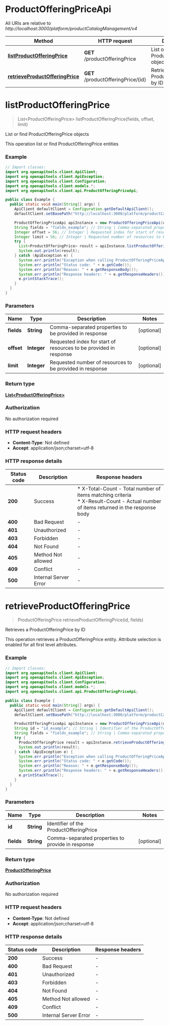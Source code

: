 # ProductOfferingPriceApi

All URIs are relative to *http://localhost:3000/platform/productCatalogManagement/v4*

Method | HTTP request | Description
------------- | ------------- | -------------
[**listProductOfferingPrice**](ProductOfferingPriceApi.md#listProductOfferingPrice) | **GET** /productOfferingPrice | List or find ProductOfferingPrice objects
[**retrieveProductOfferingPrice**](ProductOfferingPriceApi.md#retrieveProductOfferingPrice) | **GET** /productOfferingPrice/{id} | Retrieves a ProductOfferingPrice by ID


<a name="listProductOfferingPrice"></a>
# **listProductOfferingPrice**
> List&lt;ProductOfferingPrice&gt; listProductOfferingPrice(fields, offset, limit)

List or find ProductOfferingPrice objects

This operation list or find ProductOfferingPrice entities

### Example
```java
// Import classes:
import org.openapitools.client.ApiClient;
import org.openapitools.client.ApiException;
import org.openapitools.client.Configuration;
import org.openapitools.client.models.*;
import org.openapitools.client.api.ProductOfferingPriceApi;

public class Example {
  public static void main(String[] args) {
    ApiClient defaultClient = Configuration.getDefaultApiClient();
    defaultClient.setBasePath("http://localhost:3000/platform/productCatalogManagement/v4");

    ProductOfferingPriceApi apiInstance = new ProductOfferingPriceApi(defaultClient);
    String fields = "fields_example"; // String | Comma-separated properties to be provided in response
    Integer offset = 56; // Integer | Requested index for start of resources to be provided in response
    Integer limit = 56; // Integer | Requested number of resources to be provided in response
    try {
      List<ProductOfferingPrice> result = apiInstance.listProductOfferingPrice(fields, offset, limit);
      System.out.println(result);
    } catch (ApiException e) {
      System.err.println("Exception when calling ProductOfferingPriceApi#listProductOfferingPrice");
      System.err.println("Status code: " + e.getCode());
      System.err.println("Reason: " + e.getResponseBody());
      System.err.println("Response headers: " + e.getResponseHeaders());
      e.printStackTrace();
    }
  }
}
```

### Parameters

Name | Type | Description  | Notes
------------- | ------------- | ------------- | -------------
 **fields** | **String**| Comma-separated properties to be provided in response | [optional]
 **offset** | **Integer**| Requested index for start of resources to be provided in response | [optional]
 **limit** | **Integer**| Requested number of resources to be provided in response | [optional]

### Return type

[**List&lt;ProductOfferingPrice&gt;**](ProductOfferingPrice.md)

### Authorization

No authorization required

### HTTP request headers

 - **Content-Type**: Not defined
 - **Accept**: application/json;charset=utf-8

### HTTP response details
| Status code | Description | Response headers |
|-------------|-------------|------------------|
**200** | Success |  * X-Total-Count - Total number of items matching criteria <br>  * X-Result-Count - Actual number of items returned in the response body <br>  |
**400** | Bad Request |  -  |
**401** | Unauthorized |  -  |
**403** | Forbidden |  -  |
**404** | Not Found |  -  |
**405** | Method Not allowed |  -  |
**409** | Conflict |  -  |
**500** | Internal Server Error |  -  |

<a name="retrieveProductOfferingPrice"></a>
# **retrieveProductOfferingPrice**
> ProductOfferingPrice retrieveProductOfferingPrice(id, fields)

Retrieves a ProductOfferingPrice by ID

This operation retrieves a ProductOfferingPrice entity. Attribute selection is enabled for all first level attributes.

### Example
```java
// Import classes:
import org.openapitools.client.ApiClient;
import org.openapitools.client.ApiException;
import org.openapitools.client.Configuration;
import org.openapitools.client.models.*;
import org.openapitools.client.api.ProductOfferingPriceApi;

public class Example {
  public static void main(String[] args) {
    ApiClient defaultClient = Configuration.getDefaultApiClient();
    defaultClient.setBasePath("http://localhost:3000/platform/productCatalogManagement/v4");

    ProductOfferingPriceApi apiInstance = new ProductOfferingPriceApi(defaultClient);
    String id = "id_example"; // String | Identifier of the ProductOfferingPrice
    String fields = "fields_example"; // String | Comma-separated properties to provide in response
    try {
      ProductOfferingPrice result = apiInstance.retrieveProductOfferingPrice(id, fields);
      System.out.println(result);
    } catch (ApiException e) {
      System.err.println("Exception when calling ProductOfferingPriceApi#retrieveProductOfferingPrice");
      System.err.println("Status code: " + e.getCode());
      System.err.println("Reason: " + e.getResponseBody());
      System.err.println("Response headers: " + e.getResponseHeaders());
      e.printStackTrace();
    }
  }
}
```

### Parameters

Name | Type | Description  | Notes
------------- | ------------- | ------------- | -------------
 **id** | **String**| Identifier of the ProductOfferingPrice |
 **fields** | **String**| Comma-separated properties to provide in response | [optional]

### Return type

[**ProductOfferingPrice**](ProductOfferingPrice.md)

### Authorization

No authorization required

### HTTP request headers

 - **Content-Type**: Not defined
 - **Accept**: application/json;charset=utf-8

### HTTP response details
| Status code | Description | Response headers |
|-------------|-------------|------------------|
**200** | Success |  -  |
**400** | Bad Request |  -  |
**401** | Unauthorized |  -  |
**403** | Forbidden |  -  |
**404** | Not Found |  -  |
**405** | Method Not allowed |  -  |
**409** | Conflict |  -  |
**500** | Internal Server Error |  -  |


